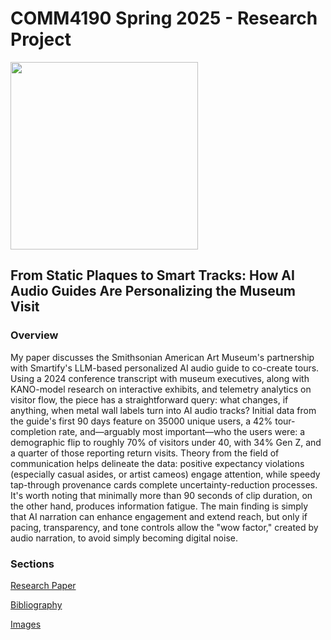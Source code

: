 # COMM4190 Spring 2025 - Research Project

<img src="images/Screenshot 2025-05-12 at 1.42.15 PM.png" width=300/>

## From Static Plaques to Smart Tracks: How AI Audio Guides Are Personalizing the Museum Visit

### Overview

My paper discusses the Smithsonian American Art Museum's partnership with Smartify's LLM-based personalized AI audio guide to co-create tours. Using a 2024 conference transcript with museum executives, along with KANO-model research on interactive exhibits, and telemetry analytics on visitor flow, the piece has a straightforward query: what changes, if anything, when metal wall labels turn into AI audio tracks? Initial data from the guide's first 90 days feature on 35000 unique users, a 42% tour-completion rate, and—arguably most important—who the users were: a demographic flip to roughly 70% of visitors under 40, with 34% Gen Z, and a quarter of those reporting return visits. Theory from the field of communication helps delineate the data: positive expectancy violations (especially casual asides, or artist cameos) engage attention, while speedy tap-through provenance cards complete uncertainty-reduction processes. It's worth noting that minimally more than 90 seconds of clip duration, on the other hand, produces information fatigue. The main finding is simply that AI narration can enhance engagement and extend reach, but only if pacing, transparency, and tone controls allow the "wow factor," created by audio narration, to avoid simply becoming digital noise.

### Sections

[Research Paper](/researchpaper.ipynb)

[Bibliography](/bibliography.ipynb)

[Images](/images)


